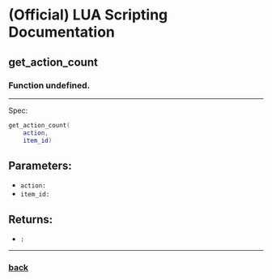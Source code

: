 
# (Official) LUA Scripting Documentation

## get_action_count

### Function undefined.
___
Spec:
```lua
get_action_count(
	action,
	item_id)
```
## Parameters:
- `action:` 
- `item_id:` 

## Returns:
- `:` 

___
### [back](../other)
